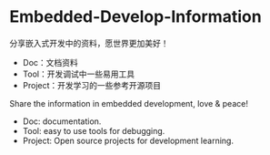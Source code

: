 

# Embedded-Develop-Information

分享嵌入式开发中的资料，愿世界更加美好！

- Doc：文档资料
- Tool：开发调试中一些易用工具
- Project：开发学习的一些参考开源项目

Share the information in embedded development, love & peace!

- Doc: documentation.
- Tool: easy to use tools for debugging. 
- Project: Open source projects for development learning.
